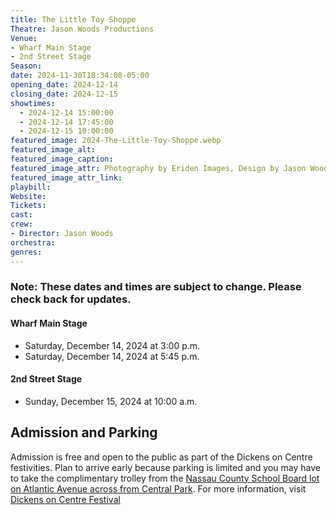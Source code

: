 ```yaml
---
title: The Little Toy Shoppe
Theatre: Jason Woods Productions
Venue: 
- Wharf Main Stage
- 2nd Street Stage
Season: 
date: 2024-11-30T18:34:08-05:00
opening_date: 2024-12-14
closing_date: 2024-12-15
showtimes:
  - 2024-12-14 15:00:00
  - 2024-12-14 17:45:00
  - 2024-12-15 10:00:00
featured_image: 2024-The-Little-Toy-Shoppe.webp
featured_image_alt: 
featured_image_caption: 
featured_image_attr: Photography by Eriden Images, Design by Jason Woods
featured_image_attr_link: 
playbill:
Website: 
Tickets: 
cast:
crew:
- Director: Jason Woods
orchestra:
genres: 
---
```

### Note: These dates and times are subject to change. Please check back for updates.

#### Wharf Main Stage

- Saturday, December 14, 2024 at 3:00 p.m.
- Saturday, December 14, 2024 at 5:45 p.m.

#### 2nd Street Stage

- Sunday, December 15, 2024 at 10:00 a.m.

## Admission and Parking
Admission is free and open to the public as part of the Dickens on Centre festivities. Plan to arrive early because parking is limited and you may have to take the complimentary trolley from the [Nassau County School Board lot on Atlantic Avenue across from Central Park](https://maps.app.goo.gl/hxXKgKmH32gnr92E8). For more information, visit [Dickens on Centre Festival](https://www.ameliaisland.com/dickens-on-centre/)